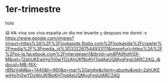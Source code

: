 # 1er-trimestre

holo

😃
klk viva vox viva españa 
un dia me levante y despues me dormi :v
https://www.google.com/imgres?imgurl=https%3A%2F%2Flookaside.fbsbx.com%2Flookaside%2Fcrawler%2Fmedia%2F%3Fmedia_id%3D332267544933111&imgrefurl=https%3A%2F%2Fes-la.facebook.com%2Fmterstegen1&tbnid=um8PA9fotH3X-M&vet=12ahUKEwiHg7n0wYDzAhUKfBoKHTpdAeUQMygFegUIARC2AQ..i&docid=MB-f6X-rBNzVgM&w=1440&h=960&q=mar%20andre&client=ubuntu&ved=2ahUKEwiHg7n0wYDzAhUKfBoKHTpdAeUQMygFegUIARC2AQ
